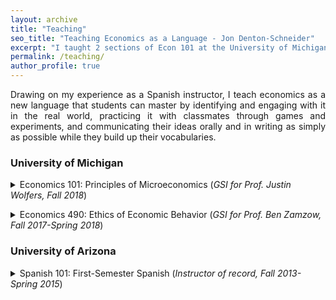 ```yaml
---
layout: archive
title: "Teaching"
seo_title: "Teaching Economics as a Language - Jon Denton-Schneider"
excerpt: "I taught 2 sections of Econ 101 at the University of Michigan and 5 Spanish courses at the University of Arizona."
permalink: /teaching/
author_profile: true
---
```


<p align="justify">
Drawing on my experience as a Spanish instructor, I teach economics as a new language that students can master by identifying and engaging with it in the real world, practicing it with classmates through games and experiments, and communicating their ideas orally and in writing as simply as possible while they build up their vocabularies.
</p>
  
<h3>University of Michigan</h3>

<p align="justify">
<details><summary>Economics 101: Principles of Microeconomics (<i>GSI for Prof. Justin Wolfers, Fall 2018</i>)</summary>
  <blockquote>
  <p align="justify"><i>Taught 50 students in 2 weekly discussion sections</i>
  </p>
  <p align="justify"><a href="https://jondentonschneider.com/files/denton-schneider_teaching_evaluations_econ101.pdf"><i>Evaluations</i></a>
  </p>
  <p align="justify"><i>"He genuinely cared about his students and consistently went out of his way to make sure everyone understood the course material (i.e. giving detailed explanations on discussion and practice exam questions)."</i>
  <p align="justify"><i>"[Jon] was the best GSI I have had. He is very knowledgeable and is great at making everyone feel comfortable in the classroom. He is the only reason I showed up for discussions."</i>
  </p>
  <p align="justify"><i>"One of the most welcoming instructors I have ever had. Amazing."</i>
  </p>
  </blockquote>
  </details>
  </p>

<p align="justify">
<details><summary>Economics 490: Ethics of Economic Behavior (<i>GSI for Prof. Ben Zamzow, Fall 2017-Spring 2018</i>)</summary>
  <blockquote>
  <p align="justify"><i>Developed writing skills of 100 students in 2 Upper-Level Writing Requirement classes</i>
  </p>
  </blockquote>
  </details>
  </p>

<h3>University of Arizona</h3>


<p align="justify">
<details><summary>Spanish 101: First-Semester Spanish (<i>Instructor of record, Fall 2013-Spring 2015</i>)</summary>
  <blockquote>
  <p align="justify"><i>Instructor of record for 125 students in 5 classes meeting 4 times per week</i>
  </p>
  </blockquote>
  </details>
  </p>
